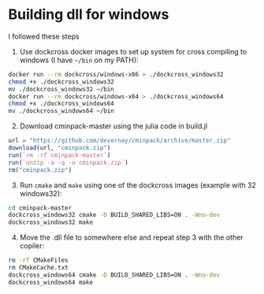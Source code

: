 # Building dll for windows

I followed these steps

1. Use dockcross docker images to set up system for cross compiling to windows (I have `~/bin` on my PATH):
```bash
docker run --rm dockcross/windows-x86 > ./dockcross_windows32
chmod +x ./dockcross_windows32
mv ./dockcross_windows32 ~/bin
docker run --rm dockcross/windows-x64 > ./dockcross_windows64
chmod +x ./dockcross_windows64
mv ./dockcross_windows64 ~/bin
```
2. Download cminpack-master using the julia code in build.jl
```julia
url = "https://github.com/devernay/cminpack/archive/master.zip"
download(url, "cminpack.zip")
run(`rm -rf cminpack-master`)
run(`unzip -a -q -u cminpack.zip`)
rm("cminpack.zip")
```
3. Run `cmake` and `make` using one of the dockcross images (example with 32 windows32):
```bash
cd cminpack-master
dockcross_windows32 cmake -D BUILD_SHARED_LIBS=ON . -Wno-dev
dockcross_windows32 make
```
4. Move the .dll file to somewhere else and repeat step 3 with the other copiler:
```bash
rm -rf CMakeFiles
rm CMakeCache.txt
dockcross_windows64 cmake -D BUILD_SHARED_LIBS=ON . -Wno-dev
dockcross_windows64 make
```
